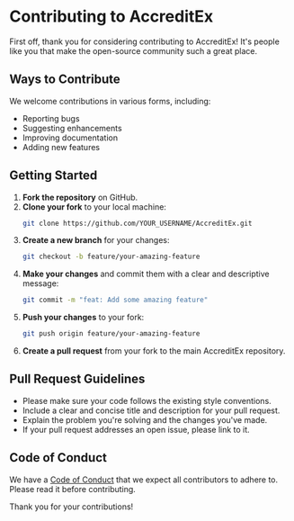 # Contributing to AccreditEx

First off, thank you for considering contributing to AccreditEx! It's people like you that make the open-source community such a great place.

## Ways to Contribute

We welcome contributions in various forms, including:

-   Reporting bugs
-   Suggesting enhancements
-   Improving documentation
-   Adding new features

## Getting Started

1.  **Fork the repository** on GitHub.
2.  **Clone your fork** to your local machine:
    ```sh
    git clone https://github.com/YOUR_USERNAME/AccreditEx.git
    ```
3.  **Create a new branch** for your changes:
    ```sh
    git checkout -b feature/your-amazing-feature
    ```
4.  **Make your changes** and commit them with a clear and descriptive message:
    ```sh
    git commit -m "feat: Add some amazing feature"
    ```
5.  **Push your changes** to your fork:
    ```sh
    git push origin feature/your-amazing-feature
    ```
6.  **Create a pull request** from your fork to the main AccreditEx repository.

## Pull Request Guidelines

-   Please make sure your code follows the existing style conventions.
-   Include a clear and concise title and description for your pull request.
-   Explain the problem you're solving and the changes you've made.
-   If your pull request addresses an open issue, please link to it.

## Code of Conduct

We have a [Code of Conduct](CODE_OF_CONDUCT.md) that we expect all contributors to adhere to. Please read it before contributing.

Thank you for your contributions!
